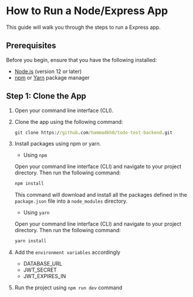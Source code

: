 # How to Run a Node/Express App

This guide will walk you through the steps to run a Express app.
## Prerequisites

Before you begin, ensure that you have the following installed:

- [Node.js](https://nodejs.org) (version 12 or later)
- [npm](https://www.npmjs.com/) or [Yarn](https://yarnpkg.com/) package manager

## Step 1: Clone the App

1. Open your command line interface (CLI).
2. Clone the app using the following command:
    ```cmd
    git clone https://github.com/hammadkh0/todo-test-backend.git
    ```
3. Install packages using npm or yarn.
    - Using `npm`

     Open your command line interface (CLI) and navigate to your project directory. Then run the following command:

     ```cmd
     npm install
     ```

     This command will download and install all the packages defined in the `package.json` file into a `node_modules` directory.

   - Using `yarn`

    Open your command line interface (CLI) and navigate to your project directory. Then run the following command:

    ```cmd
    yarn install
    ```
4. Add the `environment variables` accordingly
    - DATABASE_URL
    - JWT_SECRET
    - JWT_EXPIRES_IN
5. Run the project using `npm run dev` command